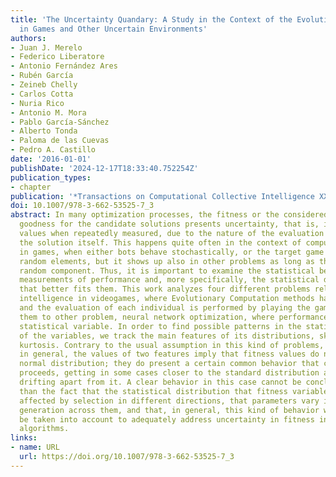 ```yaml
---
title: 'The Uncertainty Quandary: A Study in the Context of the Evolutionary Optimization
  in Games and Other Uncertain Environments'
authors:
- Juan J. Merelo
- Federico Liberatore
- Antonio Fernández Ares
- Rubén García
- Zeineb Chelly
- Carlos Cotta
- Nuria Rico
- Antonio M. Mora
- Pablo García-Sánchez
- Alberto Tonda
- Paloma de las Cuevas
- Pedro A. Castillo
date: '2016-01-01'
publishDate: '2024-12-17T18:33:40.752254Z'
publication_types:
- chapter
publication: '*Transactions on Computational Collective Intelligence XXIV*'
doi: 10.1007/978-3-662-53525-7_3
abstract: In many optimization processes, the fitness or the considered measure of
  goodness for the candidate solutions presents uncertainty, that is, it yields different
  values when repeatedly measured, due to the nature of the evaluation process or
  the solution itself. This happens quite often in the context of computational intelligence
  in games, when either bots behave stochastically, or the target game possesses intrinsic
  random elements, but it shows up also in other problems as long as there is some
  random component. Thus, it is important to examine the statistical behavior of repeated
  measurements of performance and, more specifically, the statistical distribution
  that better fits them. This work analyzes four different problems related to computational
  intelligence in videogames, where Evolutionary Computation methods have been applied,
  and the evaluation of each individual is performed by playing the game, and compare
  them to other problem, neural network optimization, where performance is also a
  statistical variable. In order to find possible patterns in the statistical behavior
  of the variables, we track the main features of its distributions, skewness and
  kurtosis. Contrary to the usual assumption in this kind of problems, we prove that,
  in general, the values of two features imply that fitness values do not follow a
  normal distribution; they do present a certain common behavior that changes as evolution
  proceeds, getting in some cases closer to the standard distribution and in others
  drifting apart from it. A clear behavior in this case cannot be concluded, other
  than the fact that the statistical distribution that fitness variables follow is
  affected by selection in different directions, that parameters vary in a single
  generation across them, and that, in general, this kind of behavior will have to
  be taken into account to adequately address uncertainty in fitness in evolutionary
  algorithms.
links:
- name: URL
  url: https://doi.org/10.1007/978-3-662-53525-7_3
---
```

